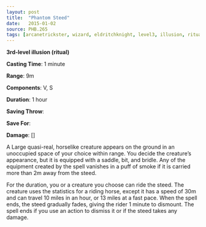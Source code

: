 ```yaml
---
layout: post
title:  "Phantom Steed"
date:   2015-01-02
source: PHB.265
tags: [arcanetrickster, wizard, eldritchknight, level3, illusion, ritual]
---
```


**3rd-level illusion (ritual)**

**Casting Time**: 1 minute

**Range**: 9m

**Components**: V, S

**Duration**: 1 hour

**Saving Throw**:

**Save For**:

**Damage**: []

A Large quasi-real, horselike creature appears on the ground in an unoccupied space of your choice within range. You decide the creature’s appearance, but it is equipped with a saddle, bit, and bridle. Any of the equipment created by the spell vanishes in a puff of smoke if it is carried more than 2m away from the steed.

For the duration, you or a creature you choose can ride the steed. The creature uses the statistics for a riding horse, except it has a speed of 30m and can travel 10 miles in an hour, or 13 miles at a fast pace. When the spell ends, the steed gradually fades, giving the rider 1 minute to dismount. The spell ends if you use an action to dismiss it or if the steed takes any damage.
